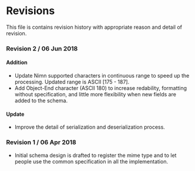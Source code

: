 # Revisions
This file is contains revision history with appropriate reason and detail of revision.

### Revision 2 / 06 Jun 2018

#### Addition
    
* Update Nimn supported characters in continuous range to speed up the processing. Updated range is ASCII [175 - 187].
* Add Object-End character (ASCII 180) to increase redability, formatting without specification, and little more flexibility when new fields are added to the schema.

#### Update

* Improve the detail of serialization and deserialization process.

### Revision 1 / 06 Apr 2018

* Initial schema design is drafted to register the mime type and to let people use the common specification in all the implementation.